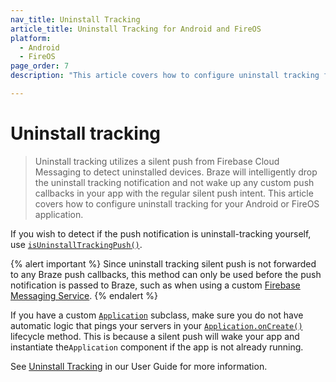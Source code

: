 ```yaml
---
nav_title: Uninstall Tracking
article_title: Uninstall Tracking for Android and FireOS
platform: 
  - Android
  - FireOS
page_order: 7
description: "This article covers how to configure uninstall tracking for your Android or FireOS application."

---
```


# Uninstall tracking

> Uninstall tracking utilizes a silent push from Firebase Cloud Messaging to detect uninstalled devices. Braze will intelligently drop the uninstall tracking notification and not wake up any custom push callbacks in your app with the regular silent push intent. This article covers how to configure uninstall tracking for your Android or FireOS application.

If you wish to detect if the push notification is uninstall-tracking yourself, use [`isUninstallTrackingPush()`][3].

{% alert important %}
Since uninstall tracking silent push is not forwarded to any Braze push callbacks, this method can only be used before the push notification is passed to Braze, such as when using a custom [Firebase Messaging Service]({{site.baseurl}}/developer_guide/platform_integration_guides/android/push_notifications/android/integration/standard_integration/#step-1-register-braze-firebase-messaging-service).
{% endalert %}

If you have a custom [`Application`][1] subclass, make sure you do not have automatic logic that pings your servers in your [`Application.onCreate()`][2] lifecycle method. This is because a silent push will wake your app and instantiate the`Application` component if the app is not already running.

See [Uninstall Tracking][4] in our User Guide for more information.

[1]: https://developer.android.com/reference/android/app/Application
[2]: https://developer.android.com/reference/android/app/Application#onCreate()
[3]: https://braze-inc.github.io/braze-android-sdk/kdoc/braze-android-sdk/com.braze.push/-braze-notification-utils/is-uninstall-tracking-push.html
[4]: {{site.baseurl}}/user_guide/data_and_analytics/tracking/uninstall_tracking/#uninstall-tracking
